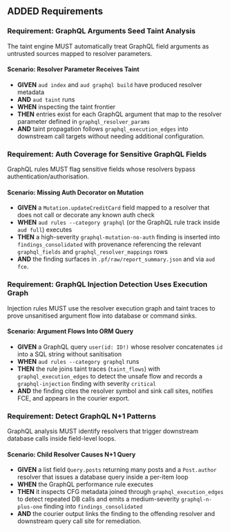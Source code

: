 ## ADDED Requirements

### Requirement: GraphQL Arguments Seed Taint Analysis
The taint engine MUST automatically treat GraphQL field arguments as untrusted sources mapped to resolver parameters.

#### Scenario: Resolver Parameter Receives Taint
- **GIVEN** `aud index` and `aud graphql build` have produced resolver metadata
- **AND** `aud taint` runs
- **WHEN** inspecting the taint frontier
- **THEN** entries exist for each GraphQL argument that map to the resolver parameter defined in `graphql_resolver_params`
- **AND** taint propagation follows `graphql_execution_edges` into downstream call targets without needing additional configuration.

### Requirement: Auth Coverage for Sensitive GraphQL Fields
GraphQL rules MUST flag sensitive fields whose resolvers bypass authentication/authorisation.

#### Scenario: Missing Auth Decorator on Mutation
- **GIVEN** a `Mutation.updateCreditCard` field mapped to a resolver that does not call or decorate any known auth check
- **WHEN** `aud rules --category graphql` (or the GraphQL rule track inside `aud full`) executes
- **THEN** a high-severity `graphql-mutation-no-auth` finding is inserted into `findings_consolidated` with provenance referencing the relevant `graphql_fields` and `graphql_resolver_mappings` rows
- **AND** the finding surfaces in `.pf/raw/report_summary.json` and via `aud fce`.

### Requirement: GraphQL Injection Detection Uses Execution Graph
Injection rules MUST use the resolver execution graph and taint traces to prove unsanitised argument flow into database or command sinks.

#### Scenario: Argument Flows Into ORM Query
- **GIVEN** a GraphQL query `user(id: ID!)` whose resolver concatenates `id` into a SQL string without sanitisation
- **WHEN** `aud rules --category graphql` runs
- **THEN** the rule joins taint traces (`taint_flows`) with `graphql_execution_edges` to detect the unsafe flow and records a `graphql-injection` finding with severity `critical`
- **AND** the finding cites the resolver symbol and sink call sites, notifies FCE, and appears in the courier export.

### Requirement: Detect GraphQL N+1 Patterns
GraphQL analysis MUST identify resolvers that trigger downstream database calls inside field-level loops.

#### Scenario: Child Resolver Causes N+1 Query
- **GIVEN** a list field `Query.posts` returning many posts and a `Post.author` resolver that issues a database query inside a per-item loop
- **WHEN** the GraphQL performance rule executes
- **THEN** it inspects CFG metadata joined through `graphql_execution_edges` to detect repeated DB calls and emits a medium-severity `graphql-n-plus-one` finding into `findings_consolidated`
- **AND** the courier output links the finding to the offending resolver and downstream query call site for remediation.
